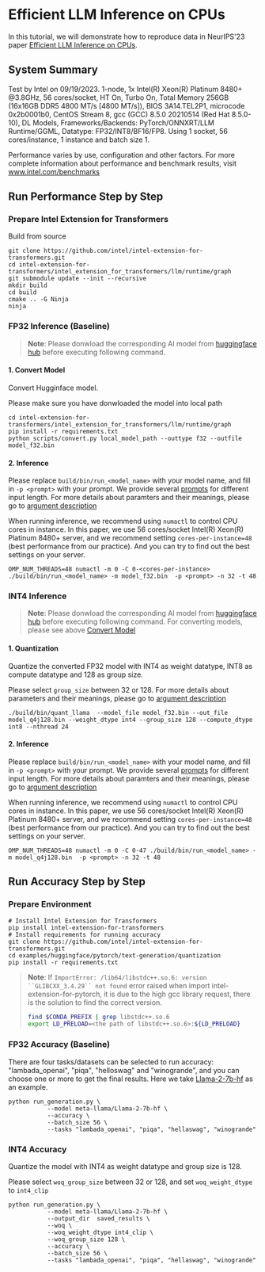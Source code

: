 # Efficient LLM Inference on CPUs

In this tutorial, we will demonstrate how to reproduce data in NeurIPS'23 paper [Efficient LLM Inference on CPUs](https://arxiv.org/pdf/2311.00502.pdf). 


## System Summary

Test by Intel on 09/19/2023. 1-node, 1x Intel(R) Xeon(R) Platinum 8480+ @3.8GHz, 56 cores/socket, HT On, Turbo On, Total Memory 256GB (16x16GB DDR5 4800 MT/s [4800 MT/s]), BIOS 3A14.TEL2P1, microcode 0x2b0001b0, CentOS Stream 8, gcc (GCC) 8.5.0 20210514 (Red Hat 8.5.0-10), DL Models, Frameworks/Backends: PyTorch/ONNXRT/LLM Runtime/GGML, Datatype: FP32/INT8/BF16/FP8. Using 1 socket, 56 cores/instance, 1 instance and batch size 1.

Performance varies by use, configuration and other factors. For more complete information about performance and benchmark results, visit www.intel.com/benchmarks


## Run Performance Step by Step

### Prepare Intel Extension for Transformers

Build from source

```shell
git clone https://github.com/intel/intel-extension-for-transformers.git
cd intel-extension-for-transformers/intel_extension_for_transformers/llm/runtime/graph
git submodule update --init --recursive
mkdir build
cd build
cmake .. -G Ninja
ninja
```

### FP32 Inference (Baseline)

>**Note**: Please donwload the corresponding AI model from [huggingface hub](https://huggingface.co/models) before executing following command.


#### 1. Convert Model

Convert Hugginface model. 

Please make sure you have donwloaded the model into local path

```shell
cd intel-extension-for-transformers/intel_extension_for_transformers/llm/runtime/graph
pip install -r requirements.txt
python scripts/convert.py local_model_path --outtype f32 --outfile model_f32.bin
```

#### 2. Inference

Please replace `build/bin/run_<model_name>` with your model name, and fill in `-p <prompt>` with your prompt. We provide several [prompts](../../intel_extension_for_transformers/llm/runtime/graph/scripts/ci/cpp_graph_prompts.json) for different input length. For more details about paramters and their meanings, please go to [argument description](../../intel_extension_for_transformers/llm/runtime/graph/README.md#2-inference-llm)

When running inference, we recommend using `numactl` to control CPU cores in instance. In this paper, we use 56 cores/socket Intel(R) Xeon(R) Platinum 8480+ server, and we recommend setting `cores-per-instance=48` (best performance from our practice). And you can try to find out the best settings on your server.

```shell
OMP_NUM_THREADS=48 numactl -m 0 -C 0-<cores-per-instance> ./build/bin/run_<model_name> -m model_f32.bin  -p <prompt> -n 32 -t 48
```

### INT4 Inference

>**Note**: Please donwload the corresponding AI model from [huggingface hub](https://huggingface.co/models) before executing following command. For converting models, please see above [Convert Model](#1-convert-model)

#### 1. Quantization

Quantize the converted FP32 model with INT4 as weight datatype, INT8 as compute datatype and 128 as group size.

Please select `group_size` between 32 or 128. For more details about parameters and their meanings, please go to [argument description](../../intel_extension_for_transformers/llm/runtime/graph/README.md#1-convert-and-quantize-llm)

```shell
./build/bin/quant_llama  --model_file model_f32.bin --out_file model_q4j128.bin --weight_dtype int4 --group_size 128 --compute_dtype int8 --nthread 24
```

#### 2. Inference

Please replace `build/bin/run_<model_name>` with your model name, and fill in `-p <prompt>` with your prompt. We provide several [prompts](../../intel_extension_for_transformers/llm/runtime/graph/scripts/ci/cpp_graph_prompts.json) for different input length. For more details about paramters and their meanings, please go to [argument description](../../intel_extension_for_transformers/llm/runtime/graph/README.md#2-inference-llm)

When running inference, we recommend using `numactl` to control CPU cores in instance. In this paper, we use 56 cores/socket Intel(R) Xeon(R) Platinum 8480+ server, and we recommend setting `cores-per-instance=48` (best performance from our practice). And you can try to find out the best settings on your server.

```shell
OMP_NUM_THREADS=48 numactl -m 0 -C 0-47 ./build/bin/run_<model_name> -m model_q4j128.bin  -p <prompt> -n 32 -t 48
```


## Run Accuracy Step by Step

### Prepare Environment

```shell
# Install Intel Extension for Transformers
pip install intel-extension-for-transformers
# Install requirements for running accuracy
git clone https://github.com/intel/intel-extension-for-transformers.git
cd examples/huggingface/pytorch/text-generation/quantization
pip install -r requirements.txt
```

>**Note**: If `ImportError: /lib64/libstdc++.so.6: version ``GLIBCXX_3.4.29`` not found` error raised when import intel-extension-for-pytorch, it is due to the high gcc library request, there is the solution to find the correct version.
> ```bash
> find $CONDA_PREFIX | grep libstdc++.so.6
> export LD_PRELOAD=<the path of libstdc++.so.6>:${LD_PRELOAD}
> ```

### FP32 Accuracy (Baseline)

There are four tasks/datasets can be selected to run accuracy: "lambada_openai", "piqa", "helloswag" and "winogrande", and you can choose one or more to get the final results. Here we take [Llama-2-7b-hf](https://huggingface.co/meta-llama/Llama-2-7b-hf) as an example.

```shell
python run_generation.py \
           --model meta-llama/Llama-2-7b-hf \
           --accuracy \
           --batch_size 56 \
           --tasks "lambada_openai", "piqa", "hellaswag", "winogrande"
```

### INT4 Accuracy

Quantize the model with INT4 as weight datatype and group size is 128. 

Please select `woq_group_size` between 32 or 128, and set `woq_weight_dtype` to `int4_clip`

```shell
python run_generation.py \
           --model meta-llama/Llama-2-7b-hf \
           --output_dir  saved_results \
           --woq \
           --woq_weight_dtype int4_clip \
           --woq_group_size 128 \
           --accuracy \
           --batch_size 56 \
           --tasks "lambada_openai", "piqa", "hellaswag", "winogrande"
```

